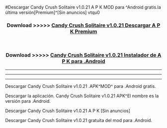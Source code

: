 #Descargar Candy Crush Solitaire v1.0.21  A P K MOD para ^Android gratis.la última versión[Premium]^[Sin anuncios] vtqu0



<div align="center">
<h3>Download >>>>> <a href="https://es-web.web.app/?es= Candy Crush Solitaire v1.0.21 ">Candy Crush Solitaire v1.0.21  Descargar A P K Premium</a></h3><br>

<h3>Download >>>>> <a href="https://es-web.web.app/?es= Candy Crush Solitaire v1.0.21 ">Candy Crush Solitaire v1.0.21  Instalador de A P K para .Android</a></h3>
</div>


----------------------------------------------------------

----------------------------------------------------------

----------------------------------------------------------

Descargar Candy Crush Solitaire v1.0.21  .APK^MOD^ para .Android gratis.

Descargar la aplicación. Candy Crush Solitaire v1.0.21  APK^El nombre es la versión para .Android.

Descargar Candy Crush Solitaire v1.0.21  A P K [Sin anuncios]

Descargar Candy Crush Solitaire v1.0.21  gratuita del mod para .Android.